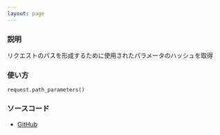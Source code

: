 ```yaml
---
layout: page
---
```


### 説明

リクエストのパスを形成するために使用されたパラメータのハッシュを取得

### 使い方

    request.path_parameters()

### ソースコード

- [GitHub](https://github.com/rails/rails/blob/984c3ef2775781d47efa9f541ce570daa2434a80/actionpack/lib/action_dispatch/http/parameters.rb#L82)
